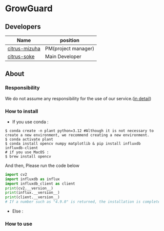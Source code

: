 # GrowGuard
## Developers
| Name                                              | position            |
|---------------------------------------------------|---------------------|
| [citrus-mizuha](https://github.com/citrus-mizuha) | PM(project manager) |
| [citrus-soke](https://github.com/citrus-soke)     | Main Developer      |
## About
### Responsibility
We do not assume any responsibility for the use of our service.([in detail](LICENSE))
### How to install
- If you use conda : 
```shell
$ conda create -n plant python=3.12 #Although it is not necessary to create a new environment, we recommend creating a new environment.
$ conda activate plant
$ conda install opencv numpy matplotlib & pip install influxdb influxdb-client
# if you use MacOS : 
$ brew install opencv
```
   And then, Please run the code below
```python
import cv2
import influxdb as influx
import influxdb_client as client
print(cv2.__version__)
print(influx.__version__)
print(client.__version__)
# If a number such as "4.9.0" is returned, the installation is complete. If you encounter an error, please check it yourself.
```
- Else : 
### How to use
